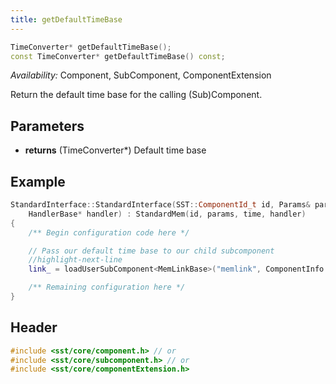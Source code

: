 ```yaml
---
title: getDefaultTimeBase
---
```


```cpp
TimeConverter* getDefaultTimeBase();
const TimeConverter* getDefaultTimeBase() const;
```
*Availability:* Component, SubComponent, ComponentExtension

Return the default time base for the calling (Sub)Component.

## Parameters
* **returns** (TimeConverter*) Default time base

## Example

<!--- SOURCE_CODE: sst-elements/src/sst/elements/memHierarchy/standardInterface.cc --->
```cpp title="Excerpt from sst-elements/src/sst/elementsmemHierarchy/standardInterface.cc"
StandardInterface::StandardInterface(SST::ComponentId_t id, Params& params, TimeConverter* time,
    HandlerBase* handler) : StandardMem(id, params, time, handler)
{
    /** Begin configuration code here */

    // Pass our default time base to our child subcomponent
    //highlight-next-line
    link_ = loadUserSubComponent<MemLinkBase>("memlink", ComponentInfo::SHARE_NONE, getDefaultTimeBase());

    /** Remaining configuration here */
}
```

## Header
```cpp
#include <sst/core/component.h> // or
#include <sst/core/subcomponent.h> // or
#include <sst/core/componentExtension.h>
```
